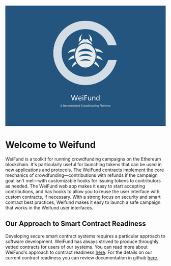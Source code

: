 ![WeiFund Bug Bounty Logo](images/weifund-bug-bounty.png)

# Welcome to Weifund

WeiFund is a toolkit for running crowdfunding campaigns on the Ethereum blockchain. It's particularly useful for launching tokens that can be used in new applications and protocols. The WeiFund contracts implement the core mechanics of crowdfunding—contributions with refunds if the campaign goal isn't met—with customizable hooks for issuing tokens to contributors as needed. The WeiFund web app makes it easy to start accepting contributions, and has hooks to allow you to reuse the user interface with custom contracts, if necessary. With a strong focus on security and smart contract best practices, Weifund makes it easy to launch a safe campaign that works in the Weifund user interfaces.

## Our Approach to Smart Contract Readiness

Developing secure smart contract systems requires a particular approach to software development. WeiFund has always strived to produce throughly vetted contracts for users of our systems. You can read more about WeiFund's approach to contract readiness [here](https://media.consensys.net/shaping-crowdfund-rollout-readiness-at-weifund-30149a0b0f45#.5k91wcpml).
For the details on our current contract readiness you can review documentation in github [here](https://github.com/weifund/weifund-contracts/blob/master/docs/contract-readiness.md).
